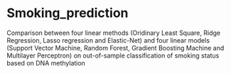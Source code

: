 # Smoking_prediction
Comparison between four linear methods (Oridinary Least Square, Ridge Regression, Lasso regression and Elastic-Net) and four linear models (Support Vector Machine, Random Forest, Gradient Boosting Machine and Multilayer Perceptron) on out-of-sample classification of smoking status based on DNA methylation
